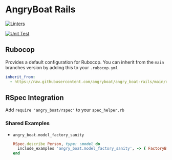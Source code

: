 # AngryBoat Rails

[![Linters](https://github.com/angryboat/angry_boat-rails/actions/workflows/lint.yml/badge.svg)](https://github.com/angryboat/angry_boat-rails/actions/workflows/lint.yml)

[![Unit Test](https://github.com/angryboat/angry_boat-rails/actions/workflows/test.yml/badge.svg)](https://github.com/angryboat/angry_boat-rails/actions/workflows/test.yml)

## Rubocop

Provides a default configuration for Rubocop. You can inherit from the `main` branches version by adding this to your `.rubocop.yml`

```yaml
inherit_from:
  - https://raw.githubusercontent.com/angryboat/angry_boat-rails/main/rubocop/config.yml
```

## RSpec Integration

Add `require 'angry_boat/rspec'` to your `spec_helper.rb`

### Shared Examples

- `angry_boat.model_factory_sanity`

  ```ruby
  RSpec.describe Person, type: :model do
    include_examples 'angry_boat.model_factory_sanity', -> { FactoryBot.build(:person) }
  end
  ```
